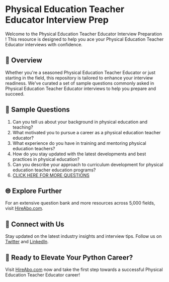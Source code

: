 # Physical Education Teacher Educator Interview Prep

Welcome to the Physical Education Teacher Educator Interview Preparation ! This resource is designed to help you ace your Physical Education Teacher Educator interviews with confidence.

## 🚀 Overview

Whether you're a seasoned Physical Education Teacher Educator or just starting in the field, this repository is tailored to enhance your interview readiness. We've curated a set of sample questions commonly asked in Physical Education Teacher Educator interviews to help you prepare and succeed.

## 📝 Sample Questions

1. Can you tell us about your background in physical education and teaching?
2. What motivated you to pursue a career as a physical education teacher educator?
3. What experience do you have in training and mentoring physical education teachers?
4. How do you stay updated with the latest developments and best practices in physical education?
5. Can you describe your approach to curriculum development for physical education teacher education programs?
6. [CLICK HERE FOR MORE QUESTIONS](https://hireabo.com/job/15_4_25/Physical%20Education%20Teacher%20Educator)

## 🌐 Explore Further

For an extensive question bank and more resources across 5,000 fields, visit [HireAbo.com](https://www.hireabo.com).

## 📱 Connect with Us

Stay updated on the latest industry insights and interview tips. Follow us on [Twitter](https://twitter.com/hireabo) and [LinkedIn](https://www.linkedin.com/in/hire-abo-3609972a8/).

## 🚀 Ready to Elevate Your Python Career?

Visit [HireAbo.com](https://www.hireabo.com) now and take the first step towards a successful Physical Education Teacher Educator career!